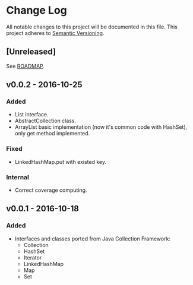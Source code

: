 # Change Log
All notable changes to this project will be documented in this file.
This project adheres to [Semantic Versioning](http://semver.org/).

## [Unreleased]

See [ROADMAP](ROADMAP.md).

## v0.0.2 - 2016-10-25
### Added 
- List interface. 
- AbstractCollection class. 
- ArrayList basic implementation (now it's common code with HashSet), only get method implemented. 

### Fixed
- LinkedHashMap.put with existed key. 

### Internal
- Correct coverage computing.  

## v0.0.1 - 2016-10-18
### Added
- Interfaces and classes ported from Java Collection Framework:
    - Collection
    - HashSet
    - Iterator
    - LinkedHashMap
    - Map
    - Set
